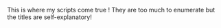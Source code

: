 This is where my scripts come true !
They are too much to enumerate but the titles are self-explanatory!
